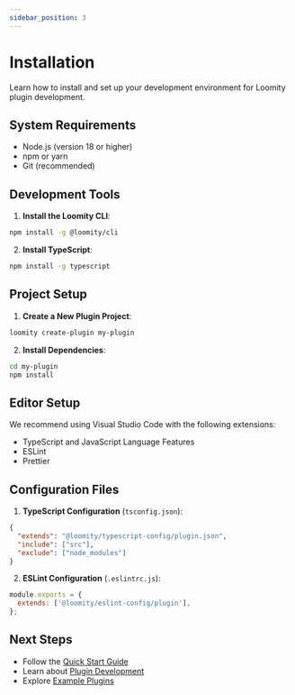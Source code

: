 ```yaml
---
sidebar_position: 3
---
```


# Installation

Learn how to install and set up your development environment for Loomity plugin development.

## System Requirements

- Node.js (version 18 or higher)
- npm or yarn
- Git (recommended)

## Development Tools

1. **Install the Loomity CLI**:
```bash
npm install -g @loomity/cli
```

2. **Install TypeScript**:
```bash
npm install -g typescript
```

## Project Setup

1. **Create a New Plugin Project**:
```bash
loomity create-plugin my-plugin
```

2. **Install Dependencies**:
```bash
cd my-plugin
npm install
```

## Editor Setup

We recommend using Visual Studio Code with the following extensions:

- TypeScript and JavaScript Language Features
- ESLint
- Prettier

## Configuration Files

1. **TypeScript Configuration** (`tsconfig.json`):
```json
{
  "extends": "@loomity/typescript-config/plugin.json",
  "include": ["src"],
  "exclude": ["node_modules"]
}
```

2. **ESLint Configuration** (`.eslintrc.js`):
```javascript
module.exports = {
  extends: ['@loomity/eslint-config/plugin'],
};
```

## Next Steps

- Follow the [Quick Start Guide](quick-start.md)
- Learn about [Plugin Development](guides/creating-plugins.md)
- Explore [Example Plugins](examples/basic-plugin.md)
